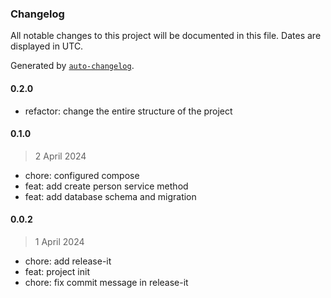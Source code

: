 ### Changelog

All notable changes to this project will be documented in this file. Dates are displayed in UTC.

Generated by [`auto-changelog`](https://github.com/CookPete/auto-changelog).

#### 0.2.0

- refactor: change the entire structure of the project

#### 0.1.0

> 2 April 2024

- chore: configured compose
- feat: add create person service method
- feat: add database schema and migration

#### 0.0.2

> 1 April 2024

- chore: add release-it
- feat: project init
- chore: fix commit message in release-it
